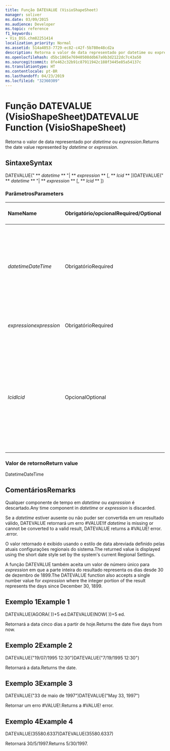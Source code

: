 ```yaml
---
title: Função DATEVALUE (VisioShapeSheet)
manager: soliver
ms.date: 03/09/2015
ms.audience: Developer
ms.topic: reference
f1_keywords:
- Vis_DSS.chm82251414
localization_priority: Normal
ms.assetid: 514a4053-7729-ec82-c42f-5b780e48cd2a
description: Retorna o valor de data representado por datetime ou expression.
ms.openlocfilehash: d5bc1865e76940508ddb67a9b3d2122dc7c43a50
ms.sourcegitcommit: 8fe462c32b91c87911942c188f3445e85a54137c
ms.translationtype: HT
ms.contentlocale: pt-BR
ms.lasthandoff: 04/23/2019
ms.locfileid: "32360309"
---
```

# <a name="datevalue-function-visioshapesheet"></a><span data-ttu-id="42eeb-103">Função DATEVALUE (VisioShapeSheet)</span><span class="sxs-lookup"><span data-stu-id="42eeb-103">DATEVALUE Function (VisioShapeSheet)</span></span>

<span data-ttu-id="42eeb-104">Retorna o valor de data representado por _datetime_ ou _expression_.</span><span class="sxs-lookup"><span data-stu-id="42eeb-104">Returns the date value represented by  _datetime_ or  _expression_.</span></span>
  
## <a name="syntax"></a><span data-ttu-id="42eeb-105">Sintaxe</span><span class="sxs-lookup"><span data-stu-id="42eeb-105">Syntax</span></span>

<span data-ttu-id="42eeb-106">DATEVALUE(" \*\* *datetime* \*\* "| \*\* *expression* \*\* [, \*\* *lcid* \*\* ])</span><span class="sxs-lookup"><span data-stu-id="42eeb-106">DATEVALUE(" \*\* *datetime* \*\* "| \*\* *expression* \*\* [, \*\* *lcid* \*\* ])</span></span> 
  
### <a name="parameters"></a><span data-ttu-id="42eeb-107">Parâmetros</span><span class="sxs-lookup"><span data-stu-id="42eeb-107">Parameters</span></span>

|<span data-ttu-id="42eeb-108">**Name**</span><span class="sxs-lookup"><span data-stu-id="42eeb-108">**Name**</span></span>|<span data-ttu-id="42eeb-109">**Obrigatório/opcional**</span><span class="sxs-lookup"><span data-stu-id="42eeb-109">**Required/Optional**</span></span>|<span data-ttu-id="42eeb-110">**Tipo de dados**</span><span class="sxs-lookup"><span data-stu-id="42eeb-110">**Data Type**</span></span>|<span data-ttu-id="42eeb-111">**Descrição**</span><span class="sxs-lookup"><span data-stu-id="42eeb-111">**Description**</span></span>|
|:-----|:-----|:-----|:-----|
| <span data-ttu-id="42eeb-112">_datetime_</span><span class="sxs-lookup"><span data-stu-id="42eeb-112">_DateTime_</span></span> <br/> |<span data-ttu-id="42eeb-113">Obrigatório</span><span class="sxs-lookup"><span data-stu-id="42eeb-113">Required</span></span>  <br/> |<span data-ttu-id="42eeb-114">**String**</span><span class="sxs-lookup"><span data-stu-id="42eeb-114">**String**</span></span> <br/> |<span data-ttu-id="42eeb-115">Qualquer cadeia de caracteres comumente reconhecida como uma data e hora ou uma referência a uma célula contendo uma data e hora.</span><span class="sxs-lookup"><span data-stu-id="42eeb-115">Any string commonly recognized as a date and time or a reference to a cell containing a date and time.</span></span>  <br/> |
| <span data-ttu-id="42eeb-116">_expression_</span><span class="sxs-lookup"><span data-stu-id="42eeb-116">_expression_</span></span> <br/> |<span data-ttu-id="42eeb-117">Obrigatório</span><span class="sxs-lookup"><span data-stu-id="42eeb-117">Required</span></span>  <br/> |<span data-ttu-id="42eeb-118">**String**</span><span class="sxs-lookup"><span data-stu-id="42eeb-118">**String**</span></span> <br/> |<span data-ttu-id="42eeb-119">Qualquer expressão que produza uma data e hora.</span><span class="sxs-lookup"><span data-stu-id="42eeb-119">Any expression that yields a date and time.</span></span>  <br/> |
| <span data-ttu-id="42eeb-120">_lcid_</span><span class="sxs-lookup"><span data-stu-id="42eeb-120">_lcid_</span></span> <br/> |<span data-ttu-id="42eeb-121">Opcional</span><span class="sxs-lookup"><span data-stu-id="42eeb-121">Optional</span></span>  <br/> |<span data-ttu-id="42eeb-122">**Número**</span><span class="sxs-lookup"><span data-stu-id="42eeb-122">**Number**</span></span> <br/> |<span data-ttu-id="42eeb-p101">Especifica o identificador de local para ser utilizado na avaliação de uma data e hora não locais. O identificador de local é um número descrito nos arquivos de cabeçalho do sistema.</span><span class="sxs-lookup"><span data-stu-id="42eeb-p101">Specifies the locale identifier to be used in evaluating a non-local datetime. The locale identifier is a number described in the system header files.</span></span>  <br/> |
   
### <a name="return-value"></a><span data-ttu-id="42eeb-125">Valor de retorno</span><span class="sxs-lookup"><span data-stu-id="42eeb-125">Return value</span></span>

<span data-ttu-id="42eeb-126">Datetime</span><span class="sxs-lookup"><span data-stu-id="42eeb-126">DateTime</span></span>
  
## <a name="remarks"></a><span data-ttu-id="42eeb-127">Comentários</span><span class="sxs-lookup"><span data-stu-id="42eeb-127">Remarks</span></span>

<span data-ttu-id="42eeb-128">Qualquer componente de tempo em *datetime* ou *expression* é descartado.</span><span class="sxs-lookup"><span data-stu-id="42eeb-128">Any time component in *datetime* or *expression* is discarded.</span></span> 
  
<span data-ttu-id="42eeb-129">Se a *datetime* estiver ausente ou não puder ser convertida em um resultado válido, DATEVALUE retornará um erro #VALUE!</span><span class="sxs-lookup"><span data-stu-id="42eeb-129">If *datetime* is missing or cannot be converted to a valid result, DATEVALUE returns a #VALUE! error.</span></span> <span data-ttu-id="42eeb-130">.</span><span class="sxs-lookup"><span data-stu-id="42eeb-130">error.</span></span> 
  
<span data-ttu-id="42eeb-131">O valor retornado é exibido usando o estilo de data abreviada definido pelas atuais configurações regionais do sistema.</span><span class="sxs-lookup"><span data-stu-id="42eeb-131">The returned value is displayed using the short date style set by the system's current Regional Settings.</span></span> 
  
<span data-ttu-id="42eeb-132">A função DATEVALUE também aceita um valor de número único para *expression* em que a parte inteira do resultado representa os dias desde 30 de dezembro de 1899.</span><span class="sxs-lookup"><span data-stu-id="42eeb-132">The DATEVALUE function also accepts a single number value for *expression* where the integer portion of the result represents the days since December 30, 1899.</span></span> 
  
## <a name="example-1"></a><span data-ttu-id="42eeb-133">Exemplo 1</span><span class="sxs-lookup"><span data-stu-id="42eeb-133">Example 1</span></span>

<span data-ttu-id="42eeb-134">DATEVALUE(AGORA( ))+5 ed.</span><span class="sxs-lookup"><span data-stu-id="42eeb-134">DATEVALUE(NOW( ))+5 ed.</span></span>
  
<span data-ttu-id="42eeb-135">Retornará a data cinco dias a partir de hoje.</span><span class="sxs-lookup"><span data-stu-id="42eeb-135">Returns the date five days from now.</span></span>
  
## <a name="example-2"></a><span data-ttu-id="42eeb-136">Exemplo 2</span><span class="sxs-lookup"><span data-stu-id="42eeb-136">Example 2</span></span>

<span data-ttu-id="42eeb-137">DATEVALUE("19/07/1995 12:30")</span><span class="sxs-lookup"><span data-stu-id="42eeb-137">DATEVALUE("7/19/1995 12:30")</span></span>
  
<span data-ttu-id="42eeb-138">Retornará a data.</span><span class="sxs-lookup"><span data-stu-id="42eeb-138">Returns the date.</span></span>
  
## <a name="example-3"></a><span data-ttu-id="42eeb-139">Exemplo 3</span><span class="sxs-lookup"><span data-stu-id="42eeb-139">Example 3</span></span>

<span data-ttu-id="42eeb-140">DATEVALUE("33 de maio de 1997")</span><span class="sxs-lookup"><span data-stu-id="42eeb-140">DATEVALUE("May 33, 1997")</span></span>
  
<span data-ttu-id="42eeb-p103">Retornar um erro #VALUE!.</span><span class="sxs-lookup"><span data-stu-id="42eeb-p103">Returns a #VALUE! error.</span></span>
  
## <a name="example-4"></a><span data-ttu-id="42eeb-143">Exemplo 4</span><span class="sxs-lookup"><span data-stu-id="42eeb-143">Example 4</span></span>

<span data-ttu-id="42eeb-144">DATEVALUE(35580.6337)</span><span class="sxs-lookup"><span data-stu-id="42eeb-144">DATEVALUE(35580.6337)</span></span>
  
<span data-ttu-id="42eeb-145">Retornará 30/5/1997.</span><span class="sxs-lookup"><span data-stu-id="42eeb-145">Returns 5/30/1997.</span></span>
  

